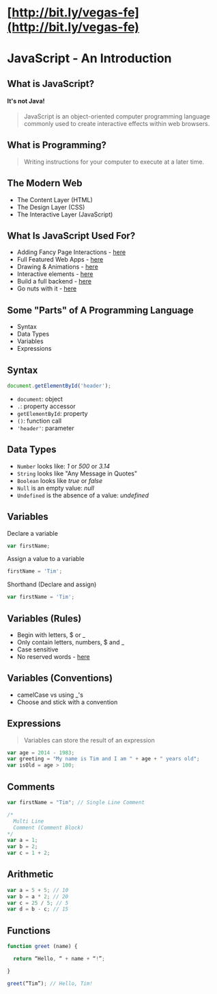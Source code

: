 # [http://bit.ly/vegas-fe](http://bit.ly/vegas-fe)

# JavaScript - An Introduction

## What is JavaScript?

#### It's not Java!

> JavaScript is an object-oriented computer programming language commonly used to create interactive effects within web browsers.


## What is Programming?

> Writing instructions for your computer to execute at a later time.


## The Modern Web

* The Content Layer (HTML)
* The Design Layer (CSS)
* The Interactive Layer (JavaScript)

## What Is JavaScript Used For?

- Adding Fancy Page Interactions - [here](http://dev.sencha.com/playpen/ext-core-latest/examples/lightbox/)
- Full Featured Web Apps - [here](http://www.rdio.com/new/)
- Drawing & Animations - [here](http://raphaeljs.com/analytics.html)
- Interactive elements - [here](http://codepen.io/twhitacre/full/MwKXxz/)
- Build a full backend - [here](http://nodejs.org/)
- Go nuts with it - [here](http://mrdoob.com)

## Some "Parts" of A Programming Language

* Syntax
* Data Types
* Variables
* Expressions

## Syntax

```js
document.getElementById('header');
```

* `document`: object
* `.`: property accessor
* `getElementById`: property
* `()`: function call
* `'header'`: parameter

## Data Types

* `Number` looks like: *1* or *500* or *3.14*
* `String` looks like "Any Message in Quotes"
* `Boolean` looks like *true* or *false*
* `Null` is an empty value: *null*
* `Undefined` is the absence of a value: *undefined*

##  Variables

Declare a variable

```js
var firstName;
```

Assign a value to a variable

```js
firstName = 'Tim';
```

Shorthand (Declare and assign)

```js
var firstName = 'Tim';
```

## Variables (Rules)

- Begin with letters, $ or _
- Only contain letters, numbers, $ and _
- Case sensitive
- No reserved words - [here](https://developer.mozilla.org/en-US/docs/Web/JavaScript/Reference/Lexical_grammar#Keywords)


## Variables (Conventions)

- camelCase vs using _'s
- Choose and stick with a convention


## Expressions


> Variables can store the result of an expression

```js
var age = 2014 - 1983;
var greeting = "My name is Tim and I am " + age + " years old";
var isOld = age > 100;
```

## Comments

```js
var firstName = "Tim"; // Single Line Comment

/*
  Multi Line
  Comment (Comment Block)
*/
var a = 1;
var b = 2;
var c = 1 + 2;
```


## Arithmetic

```js
var a = 5 + 5; // 10
var b = a * 2; // 20
var c = 25 / 5; // 5
var d = b - c; // 15
```


## Functions

```js
function greet (name) {

  return “Hello, “ + name + “!”;

}

greet(“Tim”); // Hello, Tim!
```